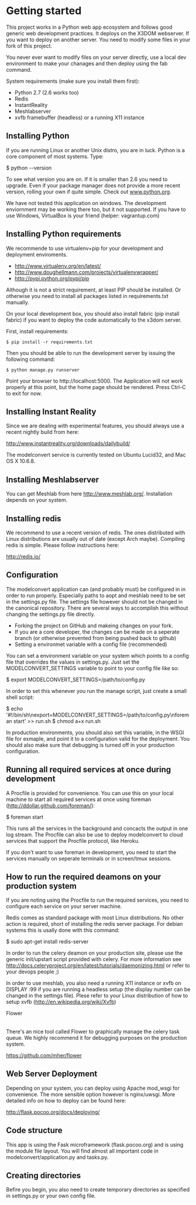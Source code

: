 Getting started
===============

This project works in a Python web app ecosystem and follows good generic
web development practices. It deploys on the X3DOM webserver. If you want to
deploy on another server. You need to modify some files in your fork of this
project.

You never ever want to modify files on your server directly, use a local dev
environment to make your chanages and then deploy using the fab command.

System requirements (make sure you install them first):
 
 * Python 2.7 (2.6 works too)
 * Redis
 * InstantReality
 * Meshlabserver
 * xvfb framebuffer (headless) or a running X11 instance


Installing Python
------------------
If you are running Linux or another Unix distro, you are in luck. Python
is a core component of most systems. Type:

  $ python --version 
  
To see what version you are on. If it is smaller than 2.6 you need to upgrade.
Even if your package manager does not provide a more recent version, rolling
your own if quite simple. Check out www.python.org.

We have not tested this application on windows. The development enviornment
may be working there too, but it not supported. If you have to use
Windows, VirtualBox is your friend (helper: vagrantup.com)


Installing Python requirements
------------------------------
We recommende to use virtualenv+pip for your development and
deployment enviroments. 

  * http://www.virtualenv.org/en/latest/
  * http://www.doughellmann.com/projects/virtualenvwrapper/
  * http://pypi.python.org/pypi/pip

Although it is not a strict requirement, at least PIP should be installed. Or
otherwise you need to install all packages listed in requirements.txt 
manually.

On your local development box, you should also install fabric (pip install fabric) if you want to deploy the code automatically to the x3dom server.

First, install requirements:

    $ pip install -r requirements.txt
  
Then you should be able to run the development server by issuing
the following command:

    $ python manage.py runserver

Point your browser to http://localhost:5000. The Application will not work
properly at this point, but the home page should be rendered. Press 
Ctrl-C to exit for now.


Installing Instant Reality
--------------------------
Since we are dealing with experimental features, you should always use a
recent nightly build from here:

  http://www.instantreality.org/downloads/dailybuild/
  
The modelconvert service is currently tested on Ubuntu Lucid32, and 
Mac OS X 10.6.8.


Installing Meshlabserver
------------------------
You can get Meshlab from here http://www.meshlab.org/. Installation depends
on your system. 


Installing redis
----------------
We recommend to use a recent version of redis. The ones distributed
with Linux distributions are usually out of date (except Arch maybe). 
Compiling redis is simple. Please follow instructions here:

  http://redis.io/


Configuration
-------------
The modelconvert application can (and probably must) be configured in 
in order to run properly. Especially paths to aopt and meshlab need
to be set in the settings.py file. The settings file however should not
be changed in the canonical repository. There are several ways to 
accomplish this without changing the settings.py file directly.

  * Forking the project on GitHub and makeing changes on your fork. 
  * If you are a core developer, the changes can be made on a seperate 
    branch (or otherwise prevented from being pushed back to github)
  * Setting a environmet variable with a config file (recommended)

You can set a environment variable on your system which points
to a config file that overrides the values in settings.py. Just
set the MODELCONVERT_SETTINGS variable to point to your config
file like so:

  $ export MODELCONVERT_SETTINGS=/path/to/config.py

In order to set this whenever you run the manage script, just create
a small shell script:

  $ echo '#!/bin/sh\nexport=MODELCONVERT_SETTINGS=/path/to/config.py\nforeman start' >> run.sh
  $ chmod a+x run.sh

In production environments, you should also set this variable, in
the WSGI file for exmaple, and point it to a configuration valid
for the deployment. You should also make sure that debugging is 
turned off in your production configuration.



Running all required services at once during development
--------------------------------------------------------
A Procfile is provided for convenience. You can use this on your local machine
to start all required services at once using foreman  (http://ddollar.github.com/foreman/):

  $ foreman start

This runs all the services in the background and concacts the output in one
log stream. The Procfile can also be use to deploy modelconvert to cloud 
services that support the Procfile protocol, like Heroku.

If you don't want to use foreman in development, you need to start the
services manually on seperate terminals or in screen/tmux sessions.




How to run the required deamons on your production system
---------------------------------------------------------
If you are noting using the Procfile to run the required services, you need
to configure each service on your server machine.

Redis comes as standard package with most Linux distributions. No other action
is required, short of installing the redis server package. For debian systems
this is usally done with this command:

  $ sudo apt-get install redis-server

In order to run the celery deamon on your production site, please use the
generic init/upstart script provided with celery. For more information see
http://docs.celeryproject.org/en/latest/tutorials/daemonizing.html or refer
to your devops people ;)

In order to use meshlab, you also need a running X11 instance or xvfb on 
DISPLAY :99 if you are running a headless setup (the display number can be
changed in the settings file). Plese refer to your Linux distribution of
how to setup xvfb (http://en.wikipedia.org/wiki/Xvfb)

Flower
######
There's an nice tool called Flower to graphically manage the celery
task queue. We highly recommend it for debugging purposes on the production
system. 

  https://github.com/mher/flower


Web Server Deployment
---------------------
Depending on your system, you can deploy using Apache mod_wsgi for 
convenience. The more sensible option however is nginx/uwsgi. More detailed
info on how to deploy can be found here:

  http://flask.pocoo.org/docs/deploying/


Code structure
--------------
This app is using the Fask microframework (flask.pocoo.org) and is using 
the module file layout. You will find almost all important code
in modelconvert/application.py and tasks.py.


Creating directories
---------------------
Befire you begin, you also need to create temporary directories as specified 
in settings.py or your own config file.

